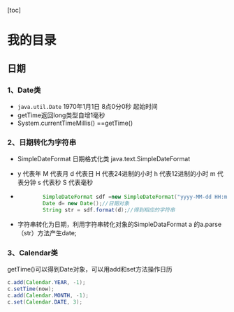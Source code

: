 [toc]

# 我的目录

## 日期

### 1、Date类

* `java.util.Date` 1970年1月1日 8点0分0秒 起始时间
* getTime返回long类型自增1毫秒
* System.currentTimeMillis() ==getTime()

### 2、日期转化为字符串

*  SimpleDateFormat 日期格式化类 java.text.SimpleDateFormat

* y 代表年
  M 代表月
  d 代表日
  H 代表24进制的小时
  h 代表12进制的小时
  m 代表分钟
  s 代表秒
  S 代表毫秒

* ```java
          SimpleDateFormat sdf =new SimpleDateFormat("yyyy-MM-dd HH:mm:ss SSS" );//创建日期转化类对象
          Date d= new Date();//日期对象
          String str = sdf.format(d);//得到相应的字符串
  
  ```

* 字符串转化为日期，利用字符串转化对象的SimpleDataFormat a 的a.parse（str）方法产生date;

### 3、Calendar类

getTime()可以得到Date对象，可以用add和set方法操作日历

```java
c.add(Calendar.YEAR, -1);
c.setTime(now);
c.add(Calendar.MONTH, -1);
c.set(Calendar.DATE, 3);
```


